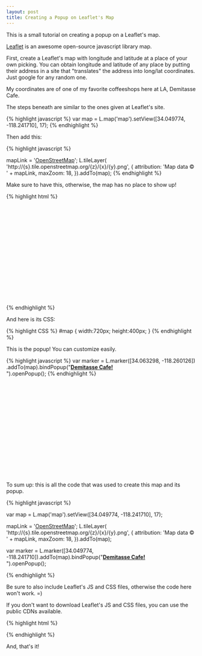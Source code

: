 ```yaml
---
layout: post 
title: Creating a Popup on Leaflet's Map 
---
```

This is a small tutorial on creating a popup on a Leaflet's map.

[Leaflet](http://leafletjs.com/) is an awesome open-source javascript library map. 

First, create a Leaflet's map with longitude and latitude at a place of your own picking. You can obtain longitude and latitude of any place by putting their address in a site that "translates" the address into long/lat coordinates. Just google for any random one. 

My coordinates are of one of my favorite coffeeshops here at LA, Demitasse Cafe. 

The steps beneath are similar to the ones given at Leaflet's site. 

{% highlight javascript %}
var map = L.map('map').setView([34.049774, -118.241710], 17); 
{% endhighlight %}

Then add this: 

{% highlight javascript %}

mapLink =
'<a href="http://openstreetmap.org">OpenStreetMap</a>'; L.tileLayer(
'http://{s}.tile.openstreetmap.org/{z}/{x}/{y}.png', { attribution: 'Map data &copy; ' + mapLink, maxZoom: 18, }).addTo(map);
{% endhighlight %}

Make sure to have this, otherwise, the map has no place to show up! 

{% highlight html %}

<div id='map'>
		
</div>

{% endhighlight %}

And here is its CSS: 

{% highlight CSS %}
   #map {
      width:720px;
      height:400px;
   }
 {% endhighlight %}

This is the popup! You can customize easily. 

{% highlight javascript %}
var marker = L.marker([34.063298, -118.260126]) .addTo(map).bindPopup("<b><a href='http://cafedemitasse.com/'>Demitasse Cafe!</a></b><br />").openPopup();
{% endhighlight %}

<div id='map'>
		
</div>

<style type="text/css">
      #map {
        width:720px;
        height:250px;
              }
</style>

<script>

var map = L.map('map').setView([34.049774, -118.241710], 17); 

mapLink =
'<a href="http://openstreetmap.org">OpenStreetMap</a>'; L.tileLayer(
'http://{s}.tile.openstreetmap.org/{z}/{x}/{y}.png', { attribution: 'Map data &copy; ' + mapLink, maxZoom: 18, }).addTo(map);
			

var marker = L.marker([34.049774, -118.241710]).addTo(map).bindPopup("<b><a href='http://cafedemitasse.com/'>Demitasse Cafe!</a></b><br />").openPopup();


</script>

To sum up: this is all the code that was used to create this map and its popup. 

{% highlight javascript %}

var map = L.map('map').setView([34.049774, -118.241710], 17); 

mapLink =
'<a href="http://openstreetmap.org">OpenStreetMap</a>'; L.tileLayer(
'http://{s}.tile.openstreetmap.org/{z}/{x}/{y}.png', { attribution: 'Map data &copy; ' + mapLink, maxZoom: 18, }).addTo(map);
			

var marker = L.marker([34.049774, -118.241710]).addTo(map).bindPopup("<b><a href='http://cafedemitasse.com/'>Demitasse Cafe!</a></b><br />").openPopup();


{% endhighlight %}

Be sure to also include Leaflet's JS and CSS files, otherwise the code here won't work. =) 

If you don't want to download Leaflet's JS and CSS files, you can use the public CDNs available. 

{% highlight html %}

<link rel="stylesheet" href="https://cdnjs.cloudflare.com/ajax/libs/leaflet/0.7.3/leaflet.css">
<script src="https://cdnjs.cloudflare.com/ajax/libs/leaflet/0.7.3/leaflet.js"></script>

{% endhighlight %}

And, that's it! 
